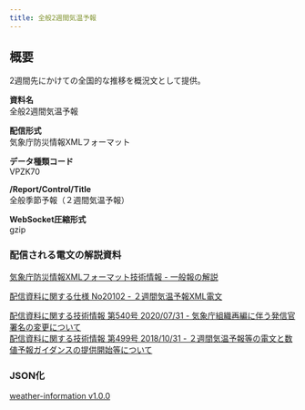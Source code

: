 ```yaml
---
title: 全般2週間気温予報
---
```


## 概要

2週間先にかけての全国的な推移を概況文として提供。

**資料名** <br/>
全般2週間気温予報

**配信形式** <br/>
気象庁防災情報XMLフォーマット

**データ種類コード** <br/>
VPZK70

**/Report/Control/Title** <br/>
全般季節予報（２週間気温予報）

**WebSocket圧縮形式** <br/>
gzip

### 配信される電文の解説資料

[気象庁防災情報XMLフォーマット技術情報 - 一般報の解説](https://dmdata.jp/docs/jma/manual/0221-0323.pdf)

[配信資料に関する仕様 No20102 - ２週間気温予報XML電文](https://www.data.jma.go.jp/suishin/shiyou/pdf/no20102)

[配信資料に関する技術情報 第540号 2020/07/31 - 気象庁組織再編に伴う発信官署名の変更について](https://dmdata.jp/docs/jma/technical/540.pdf) <br/>
[配信資料に関する技術情報 第499号 2018/10/31 - ２週間気温予報等の電文と数値予報ガイダンスの提供開始等について](https://dmdata.jp/docs/jma/technical/499.pdf)

### JSON化

[weather-information v1.0.0](/docs/reference/conversion/json/schema/weather-information.md)
